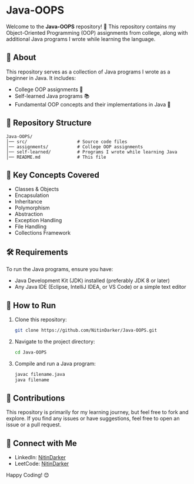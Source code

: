 # Java-OOPS

Welcome to the **Java-OOPS** repository! 🚀 This repository contains my Object-Oriented Programming (OOP) assignments from college, along with additional Java programs I wrote while learning the language.

## 📌 About
This repository serves as a collection of Java programs I wrote as a beginner in Java. It includes:
- College OOP assignments 🏫
- Self-learned Java programs 📚
- Fundamental OOP concepts and their implementations in Java 🎯

## 📂 Repository Structure
```
Java-OOPS/
│── src/                   # Source code files
│── assignments/           # College OOP assignments
│── self-learned/          # Programs I wrote while learning Java
│── README.md              # This file
```

## 🔑 Key Concepts Covered
- Classes & Objects
- Encapsulation
- Inheritance
- Polymorphism
- Abstraction
- Exception Handling
- File Handling
- Collections Framework

## 🛠 Requirements
To run the Java programs, ensure you have:
- Java Development Kit (JDK) installed (preferably JDK 8 or later)
- Any Java IDE (Eclipse, IntelliJ IDEA, or VS Code) or a simple text editor

## 🚀 How to Run
1. Clone this repository:
   ```sh
   git clone https://github.com/NitinDarker/Java-OOPS.git
   ```
2. Navigate to the project directory:
   ```sh
   cd Java-OOPS
   ```
3. Compile and run a Java program:
   ```sh
   javac filename.java
   java filename
   ```

## 🤝 Contributions
This repository is primarily for my learning journey, but feel free to fork and explore. If you find any issues or have suggestions, feel free to open an issue or a pull request. 

## 📢 Connect with Me
- LinkedIn: [NitinDarker](https://www.linkedin.com/in/NitinDarker)
- LeetCode: [NitinDarker](https://leetcode.com/NitinDarker)

Happy Coding! 😊

